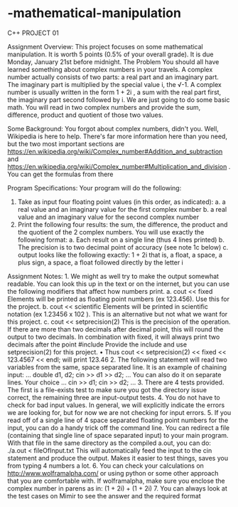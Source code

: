 # -mathematical-manipulation
C++ PROJECT 01

Assignment Overview:
    This project focuses on some mathematical manipulation. It is worth 5 points (0.5% of your
overall grade). It is due Monday, January 21st before midnight.
The Problem You should all have learned something about complex numbers in your travels. A complex
number actually consists of two parts: a real part and an imaginary part. The imaginary part is
multiplied by the special value i, the √-1. A complex number is usually written in the form 1 + 2i
, a sum with the real part first, the imaginary part second followed by i.
We are just going to do some basic math. You will read in two complex numbers and provide the
sum, difference, product and quotient of those two values.

Some Background:
    You forgot about complex numbers, didn't you. Well, Wikipedia is here to help. There's far more
information here than you need, but the two most important sections are
https://en.wikipedia.org/wiki/Complex_number#Addition_and_subtraction and
https://en.wikipedia.org/wiki/Complex_number#Multiplication_and_division . You can get the
formulas from there

Program Specifications:
    Your program will do the following:
1. Take as input four floating point values (in this order, as indicated):
a. a real value and an imaginary value for the first complex number
b. a real value and an imaginary value for the second complex number
2. Print the following four results: the sum, the difference, the product and the quotient of
the 2 complex numbers. You will use exactly the following format:
a. Each result on a single line (thus 4 lines printed)
b. The precision is to two decimal point of accuracy (see note 1c below)
c. output looks like the following exactly: 1 + 2i that is, a float, a space, a plus
sign, a space, a float followed directly by the letter i

Assignment Notes:
    1. We might as well try to make the output somewhat readable. You can look this up in the text
or on the internet, but you can use the following modifiers that affect how numbers print.
a. cout << fixed 
Elements will be printed as floating point numbers (ex 123.456). Use this for the
project.
    b. cout << scientific
Elements will be printed in scientific notation (ex 1.23456 x 102
). This is an
alternative but not what we want for this project.
    c. cout << setprecision(2)
This is the precision of the operation. If there are more than two decimals after
decimal point, this will round the output to two decimals. In combination with fixed,
it will always print two decimals after the point
#include<iomanip>
Provide the include and use setprecision(2) for this project.
    • Thus cout << setprecision(2) << fixed << 123.4567 <<
endl; will print 123.46
    2. The following statement will read two variables from the same, space separated line. It is an
example of chaining input:
…
double d1, d2;
cin >> d1 >> d2;
…
You can also do it on separate lines. Your choice
…
cin >> d1;
cin >> d2;
…
    3. There are 4 tests provided. The first is a file-exists test to make sure you got the directory
issue correct, the remaining three are input-output tests.
    4. You do not have to check for bad input values. In general, we will explicitly indicate the
errors we are looking for, but for now we are not checking for input errors.
    5. If you read off of a single line of 4 space separated floating point numbers for the input, you
can do a handy trick off the command line. You can redirect a file (containing that single line
of space separated input) to your main program. With that file in the same directory as the
compiled a.out, you can do:
./a.out < fileOfInput.txt
This will automatically feed the input to the cin statement and produce the output. Makes it
easier to test things, saves you from typing 4 numbers a lot.
    6. You can check your calculations on http://www.wolframalpha.com/ or using python or some
other approach that you are comfortable with. If wolframalpha, make sure you enclose the
complex number in parens as in: (1 + 2i) + (1 + 2i)
    7. You can always look at the test cases on Mimir to see the answer and the required format
